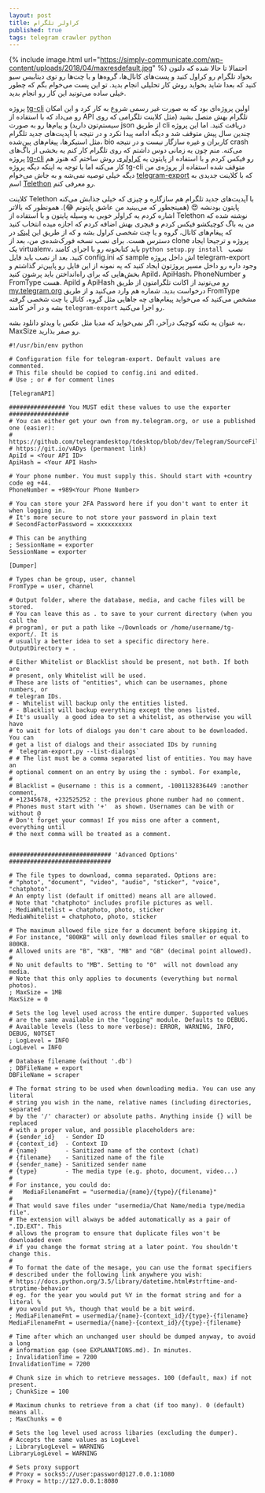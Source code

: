```yaml
---
layout: post
title: کراولر تلگرام
published: true
tags: telegram crawler python
---
```


{% include image.html
url="https://simply-communicate.com/wp-content/uploads/2018/04/maxresdefault.jpg"
%} احتمالا تا حالا شده که دلتون بخواد تلگرام رو کراول کنید و پست‌های
کانال‌ها، گروه‌ها و یا چت‌ها رو توی دیتابیس سیو کنید که بعدا شاید بخواید 
روش کار تحلیلی انجام بدید. تو این پست می‌خوام بگم که چطور خیلی ساده
می‌تونید این کار رو انجام بدید.

پروژه
[tg-cli](https://github.com/vysheng/tg) اولین پروژه‌ای بود که به صورت
غیر رسمی شروع به کار کرد و این امکان رو می‌داد که با استفاده از API
تلگرام بهش متصل بشید (مثل کلاینت تلگرامی که روی سیستم‌تون دارید) و پیام‌ها رو به صورت json از طریق cli دریافت
کنید. اما این پروژه چندین سال پیش متوقف شد و دیگه ادامه پیدا نکرد و در
نتیجه با آپدیت‌های جدید تلگرام مثل استیکرها، پیغام‌های پین‌شده، bio
کاربران و غیره سازگار نیست و در نتیجه crash می‌کنه. منم چون یه زمانی دوس
داشتم که روی تلگرام کار کنم یه بخشی از باگ‌های پروژه
[tg-cli](https://github.com/vysheng/tg) رو فیکس کردم و با استفاده از
پایتون یه
[کراولری](https://github.com/vhdmsm/tg_crawler) روش ساختم که هنوز هم کار
می‌کنه اما با توجه به اینکه دیگه پروژه tg-cli متوقف شده استفاده از
پروژه‌ی من دیگه خیلی توصیه نمی‌شه و به جاش می‌خوام
[telegram-export](https://github.com/expectocode/telegram-export) که با
کلاینت جدیدی به اسم
[Telethon](https://github.com/LonamiWebs/Telethon) رو معرفی کنم.

کلاینت Telethon با آپدیت‌های جدید تلگرام هم سازگاره و چیزی که خیلی جذابش
می‌کنه پایتون بودنشه 😍 (همینجطور که می‌بینید من عاشق پایتونم 😂).
همونطور که بالاتر اشاره کردم یه کراولر خوبی به وسیله پایتون و با استفاده
از Telethon نوشته شده که من یه باگ کوچیکشو فیکس کردم و فیچری بهش اضافه
کردم که اجازه میده انتخاب کنید که پیغام‌های کانال، گروه و یا چت شخصی
کراول بشه و که از طریق این
[لینک](https://github.com/expectocode/telegram-export) در دسترس هست.
برای نصب نسخه فورک‌شده‌ی من، بعد از clone پروژه و ترجیحا ایجاد یک
virtualenv، باید کتابخونه رو با اجرای کامند `python setup.py install `
نصب کنید. بعد از نصب باید فایل config.ini که sample اش داخل پروژه
telegram-export وجود داره رو داخل مسیر پروژتون ایجاد کنید که یه نمونه از
این فایل رو پایین‌تر گذاشتم و بخش‌هایی که برای راه‌انداختن باید پرشون کنید
ApiId، ApiHash، PhoneNumber و FromType هست. ApiId و ApiHash رو می‌تونید
از اکانت تلگرامتون از طریق
[my.telegram.org](https://my.telegram.org/) درخواست بدید. شماره هم وارد
می‌کنید و از طریق FromType مشخص می‌کنید که می‌خواید پیغام‌های چه جاهایی مثل
گروه، کانال یا چت شخصی گرفته بشه و در آخر کامند `telegram-export` رو
اجرا می‌کنید.
 
به عنوان یه نکته کوچیک درآخر، اگر نمی‌خواید که مدیا مثل عکس یا ویدئو
دانلود بشه، MaxSize رو صفر بذارید.
```
#!/usr/bin/env python

# Configuration file for telegram-export. Default values are commented.
# This file should be copied to config.ini and edited.
# Use ; or # for comment lines

[TelegramAPI]

################ You MUST edit these values to use the exporter #################
# You can either get your own from my.telegram.org, or use a published one (easier):
# https://github.com/telegramdesktop/tdesktop/blob/dev/Telegram/SourceFiles/config.h#L222
# https://git.io/vADys (permanent link)
ApiId = <Your API ID>
ApiHash = <Your API Hash>

# Your phone number. You must supply this. Should start with +country code eg +44.
PhoneNumber = +989<Your Phone Number>

# You can store your 2FA Password here if you don't want to enter it when logging in.
# It's more secure to not store your password in plain text
# SecondFactorPassword = xxxxxxxxxx

# This can be anything
; SessionName = exporter
SessionName = exporter

[Dumper]

# Types chan be group, user, channel
FromType = user, channel

# Output folder, where the database, media, and cache files will be stored.
# You can leave this as . to save to your current directory (when you call the
# program), or put a path like ~/Downloads or /home/username/tg-export/. It is
# usually a better idea to set a specific directory here.
OutputDirectory = .

# Either Whitelist or Blacklist should be present, not both. If both are
# present, only Whitelist will be used.
# These are lists of "entities", which can be usernames, phone numbers, or
# telegram IDs.
# - Whitelist will backup only the entities listed.
# - Blacklist will backup everything except the ones listed.
# It's usually  a good idea to set a whitelist, as otherwise you will have
# to wait for lots of dialogs you don't care about to be downloaded. You can
# get a list of dialogs and their associated IDs by running
# `telegram-export.py --list-dialogs`
# # The list must be a comma separated list of entities. You may have an
# optional comment on an entry by using the : symbol. For example,
#
# Blacklist = @username : this is a comment, -1001132836449 :another comment,
# +12345678, +232525252 : the previous phone number had no comment.
# Phones must start with '+'  as shown. Usernames can be with or without @
# Don't forget your commas! If you miss one after a comment, everything until
# the next comma will be treated as a comment.


############################# 'Advanced Options' #############################

# The file types to download, comma separated. Options are:
# "photo", "document", "video", "audio", "sticker", "voice", "chatphoto".
# An empty list (default if omitted) means all are allowed.
# Note that "chatphoto" includes profile pictures as well.
; MediaWhitelist = chatphoto, photo, sticker
MediaWhitelist = chatphoto, photo, sticker

# The maximum allowed file size for a document before skipping it.
# For instance, "800KB" will only download files smaller or equal to 800KB.
# Allowed units are "B", "KB", "MB" and "GB" (decimal point allowed).
#
# No unit defaults to "MB". Setting to "0"  will not download any media.
# Note that this only applies to documents (everything but normal photos).
; MaxSize = 1MB
MaxSize = 0

# Sets the log level used across the entire dumper. Supported values
# are the same available in the "logging" module. Defaults to DEBUG.
# Available levels (less to more verbose): ERROR, WARNING, INFO, DEBUG, NOTSET
; LogLevel = INFO
LogLevel = INFO

# Database filename (without '.db')
; DBFileName = export
DBFileName = scraper

# The format string to be used when downloading media. You can use any literal
# string you wish in the name, relative names (including directories, separated
# by the '/' character) or absolute paths. Anything inside {} will be replaced
# with a proper value, and possible placeholders are:
# {sender_id}   - Sender ID
# {context_id}  - Context ID
# {name}        - Sanitized name of the context (chat)
# {filename}    - Sanitized name of the file
# {sender_name} - Sanitized sender name
# {type}        - The media type (e.g. photo, document, video...)
#
# For instance, you could do:
#   MediaFilenameFmt = "usermedia/{name}/{type}/{filename}"
#
# That would save files under "usermedia/Chat Name/media type/media file".
# The extension will always be added automatically as a pair of ".ID.EXT". This
# allows the program to ensure that duplicate files won't be downloaded even
# if you change the format string at a later point. You shouldn't change this.
#
# To format the date of the mesage, you can use the format specifiers
# described under the following link anywhere you wish:
# https://docs.python.org/3.5/library/datetime.html#strftime-and-strptime-behavior
# eg. for the year you would put %Y in the format string and for a literal %
# you would put %%, though that would be a bit weird.
; MediaFilenameFmt = usermedia/{name}-{context_id}/{type}-{filename}
MediaFilenameFmt = usermedia/{name}-{context_id}/{type}-{filename}

# Time after which an unchanged user should be dumped anyway, to avoid a long
# information gap (see EXPLANATIONS.md). In minutes.
; InvalidationTime = 7200
InvalidationTime = 7200

# Chunk size in which to retrieve messages. 100 (default, max) if not present.
; ChunkSize = 100

# Maximum chunks to retrieve from a chat (if too many). 0 (default) means all.
; MaxChunks = 0

# Sets the log level used across libaries (excluding the dumper).
# Accepts the same values as LogLevel
; LibraryLogLevel = WARNING
LibraryLogLevel = WARNING

# Sets proxy support
# Proxy = socks5://user:password@127.0.0.1:1080
# Proxy = http://127.0.0.1:8080
```